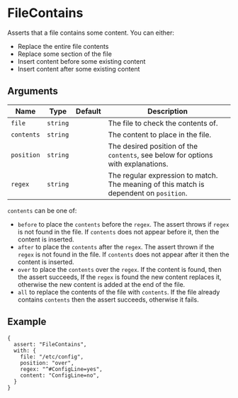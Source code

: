 # FileContains

Asserts that a file contains some content.  You can either:

- Replace the entire file contents
- Replace some section of the file
- Insert content before some existing content
- Insert content after some existing content

## Arguments

| Name       | Type     | Default | Description                                                                            |
| ---------- | -------- | ------- | -------------------------------------------------------------------------------------- |
| `file`     | `string` |         | The file to check the contents of.                                                     |
| `contents` | `string` |         | The content to place in the file.                                                      |
| `position` | `string` |         | The desired position of the `contents`, see below for options with explanations.       |
| `regex`    | `string` |         | The regular expression to match. The meaning of this match is dependent on `position`. |

`contents` can be one of:

- `before` to place the `contents` before the `regex`.  The assert throws if `regex` is not found in the file. If `contents` does not appear before it, then the content is inserted.
- `after` to place the `contents` after the `regex`. The assert thrown if the `regex` is not found in the file. If `contents` does not appear after it then the content is inserted.
- `over` to place the `contents` over the `regex`.  If the content is found, then the assert succeeds, If the `regex` is found the new content replaces it, otherwise the new content is added at the end of the file.
- `all` to replace the contents of the file with `contents`.  If the file already contains `contents` then the assert succeeds, otherwise it fails.

## Example

```json5
{
  assert: "FileContains",
  with: {
    file: "/etc/config",
    position: "over",
    regex: "^#ConfigLine=yes",
    content: "ConfigLine=no",
  }
}
```

